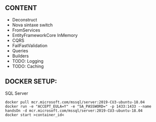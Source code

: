 ## CONTENT
- Deconstruct
- Nova sintaxe switch
- FromServices
- EntityFrameworkCore InMemory
- CQRS
- FailFastValidation
- Queries
- Builders
- TODO: Logging
- TODO: Caching

## DOCKER SETUP:
SQL Server

    docker pull mcr.microsoft.com/mssql/server:2019-CU3-ubuntu-18.04
    docker run -e "ACCEPT_EULA=Y" -e "SA_PASSWORD=" -p 1433:1433 --name handsOn -d mcr.microsoft.com/mssql/server:2019-CU3-ubuntu-18.04
    docker start >container_id<

